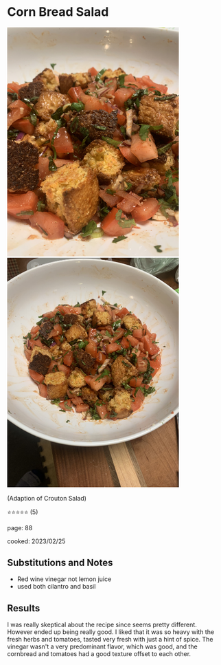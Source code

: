 
# Corn Bread Salad
<img src="/cooking/1.jpg" alt="zoomed in" width="400"/> <img src="/cooking/2.jpg" alt="zoomed out" width="400"/>

(Adaption of Crouton Salad)

:star::star::star::star::star: (5)

page: 88

cooked: 2023/02/25

## Substitutions and Notes
- Red wine vinegar not lemon juice
- used both cilantro and basil

## Results
I was really skeptical about the recipe since seems pretty different. However ended up being really good. I liked that it was so heavy with the fresh herbs and tomatoes, tasted very fresh with just a hint of spice. The vinegar wasn't a very predominant flavor, which was good, and the cornbread and tomatoes had a good texture offset to each other.
